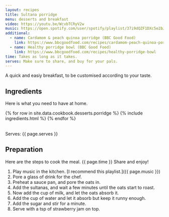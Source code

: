 ```yaml
---
layout: recipes
title: Sultana porridge
menu: desserts and breakfast
video: https://youtu.be/WcvbTCRyV2w
music: https://open.spotify.com/user/spotify/playlist/37i9dQZF1DXc5e2bJhV6pu?si=yLXThGP-Snqw4PVvII8C-w
additional:
  - name: Cardamom & peach quinoa porridge (BBC Good Food)
    link: https://www.bbcgoodfood.com/recipes/cardamom-peach-quinoa-porridge
  - name: Healthy porridge bowl (BBC Good Food)
    link: https://www.bbcgoodfood.com/recipes/healthy-porridge-bowl
time: Takes as long as it takes.
serves: Make sure to share, and buy for your pals.
---
```


A quick and easiy breakfast, to be customised according to your taste.

## Ingredients

Here is what you need to have at home.

<table>
  {% for row  in site.data.cookbook.desserts.porridge %}
{% include ingredients.html %}
  {% endfor %}
</table>

Serves: {{ page.serves }}

## Preparation

Here are the steps to cook the meal. {{ page.time }} Share and enjoy!

1. Play music in the kitchen. [I recommend this playlist.]({{ page.music }})
2. Pore a glass of drink for the chef.
3. Preheat a sauce pan, and pore the oats in.
4. Add the sultanas, and wait a few minutes until the oats start to roast.
5. Now add the cup of milk, and let the oats absorb it.
6. Add the cup of water and let it absorb but keep it runny enough.
7. Add the sugar and stir for a minute.
8. Serve with a tsp of strawberry jam on top.